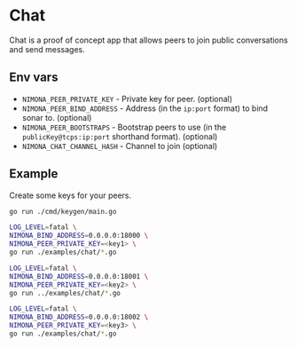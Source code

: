 
# Chat

Chat is a proof of concept app that allows peers to join public conversations
and send messages.

## Env vars

* `NIMONA_PEER_PRIVATE_KEY` - Private key for peer. (optional)
* `NIMONA_PEER_BIND_ADDRESS` - Address (in the `ip:port` format) to bind sonar 
  to. (optional)
* `NIMONA_PEER_BOOTSTRAPS` - Bootstrap peers to use (in the
  `publicKey@tcps:ip:port`  shorthand format). (optional)
* `NIMONA_CHAT_CHANNEL_HASH` - Channel to join (optional)

## Example

Create some keys for your peers.

```sh
go run ./cmd/keygen/main.go
```

```sh
LOG_LEVEL=fatal \
NIMONA_BIND_ADDRESS=0.0.0.0:18000 \
NIMONA_PEER_PRIVATE_KEY=<key1> \
go run ./examples/chat/*.go
```

```sh
LOG_LEVEL=fatal \
NIMONA_BIND_ADDRESS=0.0.0.0:18001 \
NIMONA_PEER_PRIVATE_KEY=<key2> \
go run ../examples/chat/*.go
```

```sh
LOG_LEVEL=fatal \
NIMONA_BIND_ADDRESS=0.0.0.0:18002 \
NIMONA_PEER_PRIVATE_KEY=<key3> \
go run ./examples/chat/*.go
```
